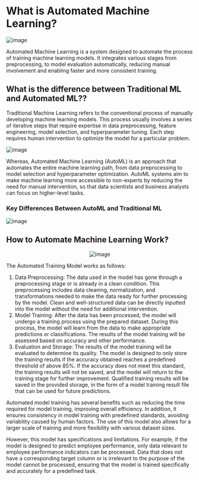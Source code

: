 # What is Automated Machine Learning?

![image](https://github.com/user-attachments/assets/10a9ab18-e52f-4c4b-8b1c-313ece98e3cd)

Automated Machine Learning is a system designed to automate the process of training machine learning models. It integrates various stages from preprocessing, to model evaluation automatically, reducing manual involvement and enabling faster and more consistent training.

## What is the difference between Traditional ML and Automated ML??

Traditional Machine Learning refers to the conventional process of manually developing machine learning models. This process usually involves a series of iterative steps that require expertise in data preprocessing, feature engineering, model selection, and hyperparameter tuning. Each step requires human intervention to optimize the model for a particular problem.

![image](https://github.com/user-attachments/assets/6349a51d-f43b-42e2-804f-903826d60e0a)

Whereas, Automated Machine Learning (AutoML) is an approach that automates the entire machine learning path, from data preprocessing to model selection and hyperparameter optimization. AutoML systems aim to make machine learning more accessible to non-experts by reducing the need for manual intervention, so that data scientists and business analysts can focus on higher-level tasks.

### Key Differences Between AutoML and Traditional ML

![image](https://github.com/user-attachments/assets/2a400c67-5582-4d25-90d3-74e8bc951b2a)

## How to Automate Machine Learning Work?

<div align="center">
  <img src="https://github.com/user-attachments/assets/8ebb297b-92f8-41ad-bc9e-bc8e4b444dfd" alt="image">
</div>

The Automated Training Model works as follows:
1. Data Preprocessing: The data used in the model has gone through a preprocessing stage or is already in a clean condition. This preprocessing includes data cleaning, normalization, and transformations needed to make the data ready for further processing by the model. Clean and well-structured data can be directly inputted into the model without the need for additional intervention.
2. Model Training: After the data has been processed, the model will undergo a training process using the prepared dataset. During this process, the model will learn from the data to make appropriate predictions or classifications. The results of the model training will be assessed based on accuracy and other performance.
3. Evaluation and Storage: The results of the model training will be evaluated to determine its quality. The model is designed to only store the training results if the accuracy obtained reaches a predefined threshold of above 85%. If the accuracy does not meet this standard, the training results will not be saved, and the model will return to the training stage for further improvement. Qualified training results will be saved in the provided storage, in the form of a model training result file that can be used for future predictions.

Automated model training has several benefits such as reducing the time required for model training, improving overall efficiency. In addition, it ensures consistency in model training with predefined standards, avoiding variability caused by human factors. The use of this model also allows for a larger scale of training and more flexibility with various dataset sizes.

However, this model has specifications and limitations. For example, if the model is designed to predict employee performance, only data relevant to employee performance indicators can be processed. Data that does not have a corresponding target column or is irrelevant to the purpose of the model cannot be processed, ensuring that the model is trained specifically and accurately for a predefined task.


